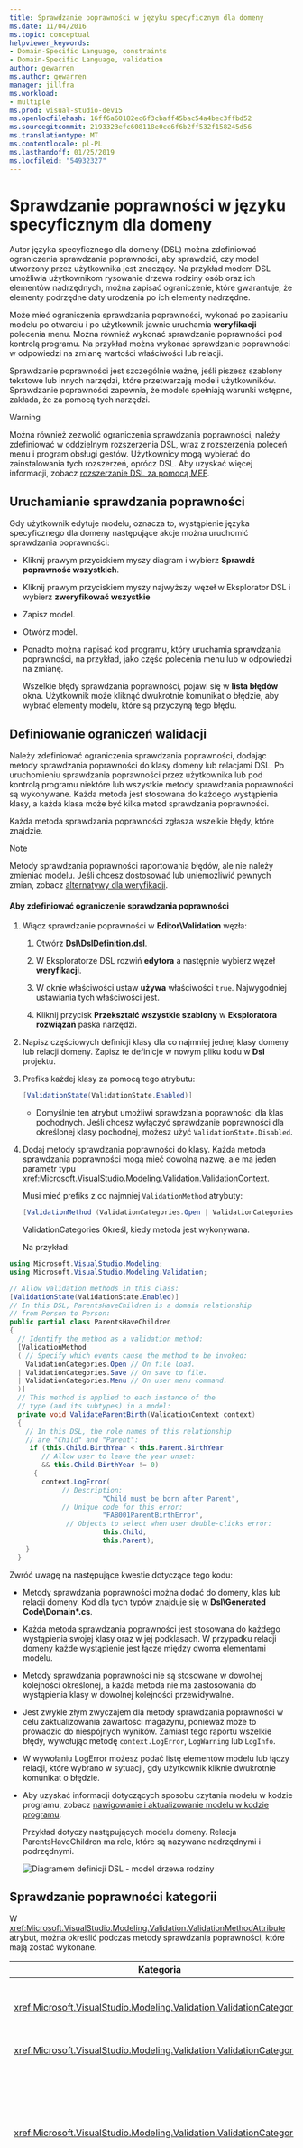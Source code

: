 ```yaml
---
title: Sprawdzanie poprawności w języku specyficznym dla domeny
ms.date: 11/04/2016
ms.topic: conceptual
helpviewer_keywords:
- Domain-Specific Language, constraints
- Domain-Specific Language, validation
author: gewarren
ms.author: gewarren
manager: jillfra
ms.workload:
- multiple
ms.prod: visual-studio-dev15
ms.openlocfilehash: 16ff6a60182ec6f3cbaff45bac54a4bec3ffbd52
ms.sourcegitcommit: 2193323efc608118e0ce6f6b2ff532f158245d56
ms.translationtype: MT
ms.contentlocale: pl-PL
ms.lasthandoff: 01/25/2019
ms.locfileid: "54932327"
---
```

# <a name="validation-in-a-domain-specific-language"></a>Sprawdzanie poprawności w języku specyficznym dla domeny
Autor języka specyficznego dla domeny (DSL) można zdefiniować ograniczenia sprawdzania poprawności, aby sprawdzić, czy model utworzony przez użytkownika jest znaczący. Na przykład modem DSL umożliwia użytkownikom rysowanie drzewa rodziny osób oraz ich elementów nadrzędnych, można zapisać ograniczenie, które gwarantuje, że elementy podrzędne daty urodzenia po ich elementy nadrzędne.

 Może mieć ograniczenia sprawdzania poprawności, wykonać po zapisaniu modelu po otwarciu i po użytkownik jawnie uruchamia **weryfikacji** polecenia menu. Można również wykonać sprawdzanie poprawności pod kontrolą programu. Na przykład można wykonać sprawdzanie poprawności w odpowiedzi na zmianę wartości właściwości lub relacji.

 Sprawdzanie poprawności jest szczególnie ważne, jeśli piszesz szablony tekstowe lub innych narzędzi, które przetwarzają modeli użytkowników. Sprawdzanie poprawności zapewnia, że modele spełniają warunki wstępne, zakłada, że za pomocą tych narzędzi.

> [!WARNING]
>  Można również zezwolić ograniczenia sprawdzania poprawności, należy zdefiniować w oddzielnym rozszerzenia DSL, wraz z rozszerzenia poleceń menu i program obsługi gestów. Użytkownicy mogą wybierać do zainstalowania tych rozszerzeń, oprócz DSL. Aby uzyskać więcej informacji, zobacz [rozszerzanie DSL za pomocą MEF](../modeling/extend-your-dsl-by-using-mef.md).

## <a name="running-validation"></a>Uruchamianie sprawdzania poprawności
 Gdy użytkownik edytuje modelu, oznacza to, wystąpienie języka specyficznego dla domeny następujące akcje można uruchomić sprawdzania poprawności:

- Kliknij prawym przyciskiem myszy diagram i wybierz **Sprawdź poprawność wszystkich**.

- Kliknij prawym przyciskiem myszy najwyższy węzeł w Eksplorator DSL i wybierz **zweryfikować wszystkie**

- Zapisz model.

- Otwórz model.

- Ponadto można napisać kod programu, który uruchamia sprawdzania poprawności, na przykład, jako część polecenia menu lub w odpowiedzi na zmianę.

  Wszelkie błędy sprawdzania poprawności, pojawi się w **lista błędów** okna. Użytkownik może kliknąć dwukrotnie komunikat o błędzie, aby wybrać elementy modelu, które są przyczyną tego błędu.

## <a name="defining-validation-constraints"></a>Definiowanie ograniczeń walidacji
 Należy zdefiniować ograniczenia sprawdzania poprawności, dodając metody sprawdzania poprawności do klasy domeny lub relacjami DSL. Po uruchomieniu sprawdzania poprawności przez użytkownika lub pod kontrolą programu niektóre lub wszystkie metody sprawdzania poprawności są wykonywane. Każda metoda jest stosowana do każdego wystąpienia klasy, a każda klasa może być kilka metod sprawdzania poprawności.

 Każda metoda sprawdzania poprawności zgłasza wszelkie błędy, które znajdzie.

> [!NOTE]
>  Metody sprawdzania poprawności raportowania błędów, ale nie należy zmieniać modelu. Jeśli chcesz dostosować lub uniemożliwić pewnych zmian, zobacz [alternatywy dla weryfikacji](#alternatives).

#### <a name="to-define-a-validation-constraint"></a>Aby zdefiniować ograniczenie sprawdzania poprawności

1. Włącz sprawdzanie poprawności w **Editor\Validation** węzła:

   1.  Otwórz **Dsl\DslDefinition.dsl**.

   2.  W Eksploratorze DSL rozwiń **edytora** a następnie wybierz węzeł **weryfikacji**.

   3.  W oknie właściwości ustaw **używa** właściwości `true`. Najwygodniej ustawiania tych właściwości jest.

   4.  Kliknij przycisk **Przekształć wszystkie szablony** w **Eksploratora rozwiązań** paska narzędzi.

2. Napisz częściowych definicji klasy dla co najmniej jednej klasy domeny lub relacji domeny. Zapisz te definicje w nowym pliku kodu w **Dsl** projektu.

3. Prefiks każdej klasy za pomocą tego atrybutu:

   ```csharp
   [ValidationState(ValidationState.Enabled)]
   ```

   -   Domyślnie ten atrybut umożliwi sprawdzania poprawności dla klas pochodnych. Jeśli chcesz wyłączyć sprawdzanie poprawności dla określonej klasy pochodnej, możesz użyć `ValidationState.Disabled`.

4. Dodaj metody sprawdzania poprawności do klasy. Każda metoda sprawdzania poprawności mogą mieć dowolną nazwę, ale ma jeden parametr typu <xref:Microsoft.VisualStudio.Modeling.Validation.ValidationContext>.

    Musi mieć prefiks z co najmniej `ValidationMethod` atrybuty:

   ```csharp
   [ValidationMethod (ValidationCategories.Open | ValidationCategories.Save | ValidationCategories.Menu ) ]
   ```

    ValidationCategories Określ, kiedy metoda jest wykonywana.

   Na przykład:

```csharp
using Microsoft.VisualStudio.Modeling;
using Microsoft.VisualStudio.Modeling.Validation;

// Allow validation methods in this class:
[ValidationState(ValidationState.Enabled)]
// In this DSL, ParentsHaveChildren is a domain relationship
// from Person to Person:
public partial class ParentsHaveChildren
{
  // Identify the method as a validation method:
  [ValidationMethod
  ( // Specify which events cause the method to be invoked:
    ValidationCategories.Open // On file load.
  | ValidationCategories.Save // On save to file.
  | ValidationCategories.Menu // On user menu command.
  )]
  // This method is applied to each instance of the
  // type (and its subtypes) in a model:
  private void ValidateParentBirth(ValidationContext context)
  {
    // In this DSL, the role names of this relationship
    // are "Child" and "Parent":
     if (this.Child.BirthYear < this.Parent.BirthYear
        // Allow user to leave the year unset:
        && this.Child.BirthYear != 0)
      {
        context.LogError(
             // Description:
                       "Child must be born after Parent",
             // Unique code for this error:
                       "FAB001ParentBirthError",
              // Objects to select when user double-clicks error:
                       this.Child,
                       this.Parent);
    }
  }
```

 Zwróć uwagę na następujące kwestie dotyczące tego kodu:

- Metody sprawdzania poprawności można dodać do domeny, klas lub relacji domeny. Kod dla tych typów znajduje się w **Dsl\Generated Code\Domain\*.cs**.

- Każda metoda sprawdzania poprawności jest stosowana do każdego wystąpienia swojej klasy oraz w jej podklasach. W przypadku relacji domeny każde wystąpienie jest łącze między dwoma elementami modelu.

- Metody sprawdzania poprawności nie są stosowane w dowolnej kolejności określonej, a każda metoda nie ma zastosowania do wystąpienia klasy w dowolnej kolejności przewidywalne.

- Jest zwykle złym zwyczajem dla metody sprawdzania poprawności w celu zaktualizowania zawartości magazynu, ponieważ może to prowadzić do niespójnych wyników. Zamiast tego raportu wszelkie błędy, wywołując metodę `context.LogError`, `LogWarning` lub `LogInfo`.

- W wywołaniu LogError możesz podać listę elementów modelu lub łączy relacji, które wybrano w sytuacji, gdy użytkownik kliknie dwukrotnie komunikat o błędzie.

- Aby uzyskać informacji dotyczących sposobu czytania modelu w kodzie programu, zobacz [nawigowanie i aktualizowanie modelu w kodzie programu](../modeling/navigating-and-updating-a-model-in-program-code.md).

  Przykład dotyczy następujących modelu domeny. Relacja ParentsHaveChildren ma role, które są nazywane nadrzędnymi i podrzędnymi.

  ![Diagramem definicji DSL &#45; model drzewa rodziny](../modeling/media/familyt_person.png)

## <a name="validation-categories"></a>Sprawdzanie poprawności kategorii
 W <xref:Microsoft.VisualStudio.Modeling.Validation.ValidationMethodAttribute> atrybut, można określić podczas metody sprawdzania poprawności, które mają zostać wykonane.

|Kategoria|Wykonanie|
|-|-|
|<xref:Microsoft.VisualStudio.Modeling.Validation.ValidationCategories>|Kiedy użytkownik wywoła polecenie menu sprawdzania poprawności.|
|<xref:Microsoft.VisualStudio.Modeling.Validation.ValidationCategories>|Po otwarciu pliku modelu.|
|<xref:Microsoft.VisualStudio.Modeling.Validation.ValidationCategories>|Gdy plik jest zapisywany. Jeśli występują błędy sprawdzania poprawności, użytkownik będzie mógł skorzystać możliwość zapisywania anulowanie operacji.|
|<xref:Microsoft.VisualStudio.Modeling.Validation.ValidationCategories>|Gdy plik jest zapisywany. Jeśli występują błędy z metod opisanych w tej kategorii, użytkownik jest ostrzegany, może nie być możliwe do ponownego otwarcia pliku.<br /><br /> Metody sprawdzania poprawności, które testują zduplikowane nazwy lub identyfikatory lub inne warunki, które mogłyby powodować błędy ładowania, należy używać tej kategorii.|
|<xref:Microsoft.VisualStudio.Modeling.Validation.ValidationCategories>|Gdy wywoływana jest metoda ValidateCustom. Liczba ocen w tej kategorii można wywołać tylko z kodu programu.<br /><br /> Aby uzyskać więcej informacji, zobacz [niestandardowego sprawdzania poprawności kategorii](#custom).|

## <a name="where-to-place-validation-methods"></a>Gdzie umieścić metody sprawdzania poprawności
 Często można osiągnąć ten sam efekt, umieszczając metody sprawdzania poprawności na innego typu. Na przykład można dodać metodę do klasy osoby zamiast relacji ParentsHaveChildren i jego iterację łącza:

```
[ValidationState(ValidationState.Enabled)]
public partial class Person
{[ValidationMethod
 ( ValidationCategories.Open
 | ValidationCategories.Save
 | ValidationCategories.Menu
 )
]
  private void ValidateParentBirth(ValidationContext context)
  {
    // Iterate through ParentHasChildren links:
    foreach (Person parent in this.Parents)
    {
        if (this.BirthYear <= parent.BirthYear)
        { ...
```

 **Agregowanie ograniczenia sprawdzania poprawności.** Aby zastosować sprawdzania poprawności w przewidywalnej kolejności, należy zdefiniować metodę sprawdzania poprawności pojedynczego w klasie właściciela, taki element główny modelu. Ta technika pozwala też zagregować wiele raportów o błędach w pojedynczym komunikacie.

 Wady są że połączone metoda jest mniej łatwy w zarządzaniu i że ograniczenia musi wszystkie mają taką samą `ValidationCategories`. Dlatego zaleca się zachować każde ograniczenie w oddzielnych metodach, jeśli jest to możliwe.

 **Przekazywanie wartości w pamięci podręcznej kontekstu.** Parametr kontekstu ma słownika, do którego można umieścić dowolne wartości. Słownik utrzymuje się przez cały okres istnienia uruchomienia sprawdzania poprawności. Metody sprawdzania poprawności określonego można na przykład przechowywać liczba błędów w kontekście i użyj go, aby zapobiegać zalewaniu oknie błędów przy użyciu powtarzanych komunikatów. Na przykład:

```csharp
List<ParentsHaveChildren> erroneousLinks;
if (!context.TryGetCacheValue("erroneousLinks", out erroneousLinks))
erroneousLinks = new List<ParentsHaveChildren>();
erroneousLinks.Add(this);
context.SetCacheValue("erroneousLinks", erroneousLinks);
if (erroneousLinks.Count < 5) { context.LogError( ... ); }
```

## <a name="validation-of-multiplicities"></a>Sprawdzanie poprawności Liczebność punktów
 Metody sprawdzania poprawności sprawdzania minimalną liczebnością są generowane automatycznie dla DSL. Kod jest zapisywany **Dsl\Generated Code\MultiplicityValidation.cs**. Te metody zaczęły obowiązywać, po włączeniu weryfikacji w **Editor\Validation** węzła w Eksploratorze DSL.

 Jeśli ustawisz Liczebność roli relacji domeny 1.. * lub 1..1, ale użytkownik nie tworzy łącze tę relację, pojawi się komunikat o błędzie weryfikacji.

 Na przykład, jeśli DSL ma klas osoby i miejscowości i relacji PersonLivesInTown z relacją **1..\\** * w roli miejscowości, następnie każda osoba, która jest nie miejscowości, komunikat o błędzie będzie widoczna.

## <a name="running-validation-from-program-code"></a>Uruchamianie sprawdzania poprawności z kodu programu
 Uzyskiwanie dostępu do lub tworząc ValidationController można uruchomić sprawdzania poprawności. Jeśli chcesz, aby błędy, które mają być wyświetlane użytkownikowi w oknie błędów, należy użyć ValidationController, który jest dołączony do DocData dla diagramu. Na przykład jeśli piszesz polecenia menu `CurrentDocData.ValidationController` jest dostępna w klasie zestawu poleceń:

```csharp
using Microsoft.VisualStudio.Modeling;
using Microsoft.VisualStudio.Modeling.Validation;
using Microsoft.VisualStudio.Modeling.Shell;
...
partial class MyLanguageCommandSet
{
  private void OnMenuMyContextMenuCommand(object sender, EventArgs e)
  {
   ValidationController controller = this.CurrentDocData.ValidationController;
...
```

 Aby uzyskać więcej informacji, zobacz [jak: Dodawanie polecenia do Menu skrótów](../modeling/how-to-add-a-command-to-the-shortcut-menu.md).

 Można również utworzyć kontroler osobnego sprawdzania poprawności i zarządzać samodzielnie błędy. Na przykład:

```csharp
using Microsoft.VisualStudio.Modeling;
using Microsoft.VisualStudio.Modeling.Validation;
using Microsoft.VisualStudio.Modeling.Shell;
...
Store store = ...;
VsValidationController validator = new VsValidationController(s);
// Validate all elements in the Store:
if (!validator.Validate(store, ValidationCategories.Save))
{
  // Deal with errors:
  foreach (ValidationMessage message in validator.ValidationMessages) { ... }
}
```

## <a name="running-validation-when-a-change-occurs"></a>Uruchamianie sprawdzania poprawności, po wprowadzeniu zmiany
 Jeśli chcesz upewnić się, że użytkownik jest wyświetlane ostrzeżenie natychmiast Jeśli model staje się nieprawidłowy, można zdefiniować zdarzenia magazynu, które uruchamia sprawdzania poprawności. Aby uzyskać więcej informacji o zdarzeniach magazynu, zobacz [obsługi propagowanie zmian poza Model zdarzeń](../modeling/event-handlers-propagate-changes-outside-the-model.md).

 Oprócz kod sprawdzania poprawności, należy dodać plik kodu niestandardowego do usługi **DslPackage** projektu z zawartością podobny do poniższego przykładu. Ten kod używa `ValidationController` dołączony do dokumentu. Ten kontroler wyświetla błędy sprawdzania poprawności na liście błędów Visual Studio.

```csharp
using System;
using System.Linq;
using Microsoft.VisualStudio.Modeling;
using Microsoft.VisualStudio.Modeling.Validation;
namespace Company.FamilyTree
{
  partial class FamilyTreeDocData // Change name to your DocData.
  {
    // Register the store event handler:
    protected override void OnDocumentLoaded()
    {
      base.OnDocumentLoaded();
      DomainClassInfo observedLinkInfo = this.Store.DomainDataDirectory
         .FindDomainClass(typeof(ParentsHaveChildren));
      DomainClassInfo observedClassInfo = this.Store.DomainDataDirectory
         .FindDomainClass(typeof(Person));
      EventManagerDirectory events = this.Store.EventManagerDirectory;
      events.ElementAdded
         .Add(observedLinkInfo, new EventHandler<ElementAddedEventArgs>(ParentLinkAddedHandler));
      events.ElementDeleted.Add(observedLinkInfo, new EventHandler<ElementDeletedEventArgs>(ParentLinkDeletedHandler));
      events.ElementPropertyChanged.Add(observedClassInfo, new EventHandler<ElementPropertyChangedEventArgs>(BirthDateChangedHandler));
    }
    // Handler will be called after transaction that creates a link:
    private void ParentLinkAddedHandler(object sender,
                                ElementAddedEventArgs e)
    {
      this.ValidationController.Validate(e.ModelElement,
           ValidationCategories.Save);
    }
    // Called when a link is deleted:
    private void ParentLinkDeletedHandler(object sender,
                                ElementDeletedEventArgs e)
    {
      // Don't apply validation to a deleted item!
      // - Validate store to refresh the error list.
      this.ValidationController.Validate(this.Store,
           ValidationCategories.Save);
    }
    // Called when any property of a Person element changes:
    private void BirthDateChangedHandler(object sender,
                      ElementPropertyChangedEventArgs e)
    {
      Person person = e.ModelElement as Person;
      // Not interested in changes in other properties:
      if (e.DomainProperty.Id != Person.BirthYearDomainPropertyId)
          return;

      // Validate all parent links to and from the person:
      this.ValidationController.Validate(
        ParentsHaveChildren.GetLinksToParents(person)
        .Concat(ParentsHaveChildren.GetLinksToChildren(person))
        , ValidationCategories.Save);
    }
  }
}
```

 Programy obsługi są również nazywane po cofnąć ani ponownego wykonywania operacji, które mają wpływ na łącza lub elementów.

## <a name="custom"></a> Kategorie niestandardowego sprawdzania poprawności
 Oprócz standardowego sprawdzania poprawności kategorii, takich jak Menu i otwórz można zdefiniować własne kategorie. Możesz wywołać tych kategorii z kodu programu. Użytkownik nie może wywołać je bezpośrednio.

 Typowym zastosowaniem niestandardowych kategorii jest definiowanie kategorii, który umożliwia sprawdzenie, czy model spełnia warunki wstępne określonego narzędzia.

 Aby dodać metodę sprawdzania poprawności do określonej kategorii, należy poprzedzić go atrybutem następująco:

```csharp
[ValidationMethod(CustomCategory = "PreconditionsForGeneratePartsList")]
[ValidationMethod(ValidationCategory.Menu)]
private void TestForCircularLinks(ValidationContext context)
{...}
```

> [!NOTE]
>  Można poprzedzić metodę z dowolnej liczby `[ValidationMethod()]` atrybuty jak chcesz. Możesz dodać metodę do standardowych i niestandardowych kategorii.

 Aby wywołać niestandardowego sprawdzania poprawności:

```csharp

// Invoke all validation methods in a custom category:
validationController.ValidateCustom
  (store, // or a list of model elements
   "PreconditionsForGeneratePartsList");
```

## <a name="alternatives"></a> Alternatywy dla sprawdzania poprawności
 Ograniczenia sprawdzania poprawności raportowania błędów, ale nie należy zmieniać modelu. Jeśli zamiast tego chcesz uniemożliwić modelu staje się nieprawidłowy, można użyć innych technik.

 Techniki te nie są jednak zalecane. Jest to zazwyczaj lepiej zezwolić użytkownikom na podjęcie decyzji o sposobie Popraw nieprawidłowy model.

 **Dostosuj zmian do przywrócenia modelu ważności.** Na przykład jeśli użytkownik ustawi właściwość powyżej maksimum dozwolone, możesz zresetować właściwość maksymalnej wartości. Aby to zrobić, należy zdefiniować regułę. Aby uzyskać więcej informacji, zobacz [reguły propagowanie zmian w modelu](../modeling/rules-propagate-changes-within-the-model.md).

 **Wycofaj tę transakcję próbie nieprawidłowe zmiany.** W tym celu można również zdefiniować regułę, ale w niektórych przypadkach istnieje możliwość zastąpienia obsługi właściwości **OnValueChanging()**, lub takie jak przesłonić metodę `OnDeleted().` można wycofać transakcji, należy użyć `this.Store.TransactionManager.CurrentTransaction.Rollback().` Aby uzyskać więcej informacji informacje, zobacz [Obsługa zmian wartości właściwości domeny](../modeling/domain-property-value-change-handlers.md).

> [!WARNING]
> Upewnij się, że użytkownik wie, że zmiana została dostosowana lub wycofana. Na przykład użyć `System.Windows.Forms.MessageBox.Show("message").`

## <a name="see-also"></a>Zobacz też

- [Nawigowanie i aktualizowanie modelu w kodzie programu](../modeling/navigating-and-updating-a-model-in-program-code.md)
- [Programy obsługi zdarzeń propagujące zmiany poza modelem](../modeling/event-handlers-propagate-changes-outside-the-model.md)